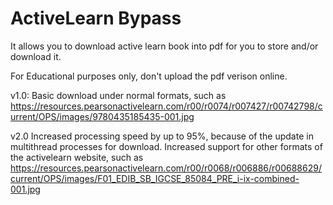 # ActiveLearn Bypass
It allows you to download active learn book into pdf for you to store and/or download it.

For Educational purposes only, don't upload the pdf verison online.

v1.0:
Basic download under normal formats, such as https://resources.pearsonactivelearn.com/r00/r0074/r007427/r00742798/current/OPS/images/9780435185435-001.jpg

v2.0
Increased processing speed by up to 95%, because of the update in multithread processes for download.
Increased support for other formats of the activelearn website, such as https://resources.pearsonactivelearn.com/r00/r0068/r006886/r00688629/current/OPS/images/F01_EDIB_SB_IGCSE_85084_PRE_i-ix-combined-001.jpg
